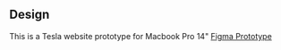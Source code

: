 ## Design
This is a Tesla website prototype for Macbook Pro 14"
[Figma Prototype](https://www.figma.com/proto/umbj7yNjbdwfQbMeQ4xZ9A/P1?node-id=6-2&p=f&t=ks9Kkl6no0aX4mN9-1&scaling=scale-down&content-scaling=fixed&page-id=3%3A14)
